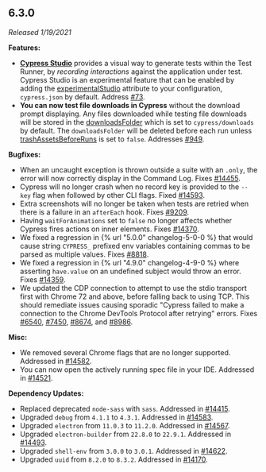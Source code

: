 ## 6.3.0

_Released 1/19/2021_

**Features:**

- [**Cypress Studio**](/guides/core-concepts/cypress-studio) provides a visual way to generate tests within the Test Runner, by _recording interactions_ against the application under test. Cypress Studio is an experimental feature that can be enabled by adding the [experimentalStudio](/guides/references/experiments) attribute to your configuration, `cypress.json` by default. Address [#73](https://github.com/cypress-io/cypress/issues/73).
- **You can now test file downloads in Cypress** without the download prompt displaying. Any files downloaded while testing file downloads will be stored in the [downloadsFolder](/guides/references/configuration#Downloads) which is set to `cypress/downloads` by default. The `downloadsFolder` will be deleted before each run unless [trashAssetsBeforeRuns](/guides/references/configuration#Downloads) is set to `false`. Addresses [#949](https://github.com/cypress-io/cypress/issues/949).

**Bugfixes:**

- When an uncaught exception is thrown outside a suite with an `.only`, the error will now correctly display in the Command Log. Fixes [#14455](https://github.com/cypress-io/cypress/issues/14455).
- Cypress will no longer crash when no record key is provided to the `--key` flag when followed by other CLI flags. Fixed [#14593](https://github.com/cypress-io/cypress/issues/14593).
- Extra screenshots will no longer be taken when tests are retried when there is a failure in an `afterEach` hook. Fixes [#9209](https://github.com/cypress-io/cypress/issues/9209).
- Having `waitForAnimations` set to `false` no longer affects whether Cypress fires actions on inner elements. Fixes [#14370](https://github.com/cypress-io/cypress/issues/14370).
- We fixed a regression in {% url "5.0.0" changelog-5-0-0 %} that would cause string `CYPRESS_` prefixed env variables containing commas to be parsed as multiple values. Fixes [#8818](https://github.com/cypress-io/cypress/issues/8818).
- We fixed a regression in {% url "4.9.0" changelog-4-9-0 %} where asserting `have.value` on an undefined subject would throw an error. Fixes [#14359](https://github.com/cypress-io/cypress/issues/14359).
- We updated the CDP connection to attempt to use the stdio transport first with Chrome 72 and above, before falling back to using TCP. This should remediate issues causing sporadic "Cypress failed to make a connection to the Chrome DevTools Protocol after retrying" errors. Fixes [#6540](https://github.com/cypress-io/cypress/issues/6540), [#7450](https://github.com/cypress-io/cypress/issues/7450), [#8674](https://github.com/cypress-io/cypress/issues/8674), and [#8986](https://github.com/cypress-io/cypress/issues/8986).

**Misc:**

- We removed several Chrome flags that are no longer supported. Addressed in [#14582](https://github.com/cypress-io/cypress/issues/14582).
- You can now open the actively running spec file in your IDE. Addressed in [#14521](https://github.com/cypress-io/cypress/issues/14521).

**Dependency Updates:**

- Replaced deprecated `node-sass` with `sass`. Addressed in [#14415](https://github.com/cypress-io/cypress/pull/14415).
- Upgraded `debug` from `4.1.1` to `4.3.1`. Addressed in [#14583](https://github.com/cypress-io/cypress/issues/14583).
- Upgraded `electron` from `11.0.3` to `11.2.0`. Addressed in [#14567](https://github.com/cypress-io/cypress/issues/14567).
- Upgraded `electron-builder` from `22.8.0` to `22.9.1`. Addressed in [#14493](https://github.com/cypress-io/cypress/issues/14493).
- Upgraded `shell-env` from `3.0.0` to `3.0.1`. Addressed in [#14622](https://github.com/cypress-io/cypress/issues/14622).
- Upgraded `uuid` from `8.2.0` to `8.3.2`. Addressed in [#14170](https://github.com/cypress-io/cypress/issues/14170).
